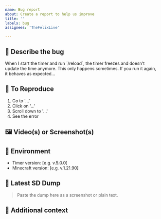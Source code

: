 ```yaml
---
name: Bug report
about: Create a report to help us improve
title: ''
labels: bug
assignees: 'TheFelixLive'

---
```


## 🐞 Describe the bug
<!-- A clear and concise description of what the bug is. -->
When I start the timer and run ´/reload´, the timer freezes and doesn't update the time anymore.
This only happens sometimes. If you run it again, it behaves as expected...

## 🔁 To Reproduce
<!-- Steps to reproduce the behavior -->
1. Go to '...'
2. Click on '...'
3. Scroll down to '...'
4. See the error


## 🖼️ Video(s) or Screenshot(s)
<!-- Add one or more screenshots to help identify the issue faster. -->


## 🧩 Environment
<!-- Please complete the following information -->
- Timer version: [e.g. v.5.0.0]
- Minecraft version: [e.g. v.1.21.90]


## 💾 Latest SD Dump
<!-- SD stands for Save Data and helps identify the problem faster.
To create a dump:

1. Make sure you have Admin privileges
2. Open the menu
3. Navigate to Settings
4. Click on "About"
5. Then click on "Contact"
6. Dump the SD data
-->

> Paste the dump here as a screenshot or plain text.

## 📝 Additional context
<!-- Optional: Add any other context about the problem here. -->
